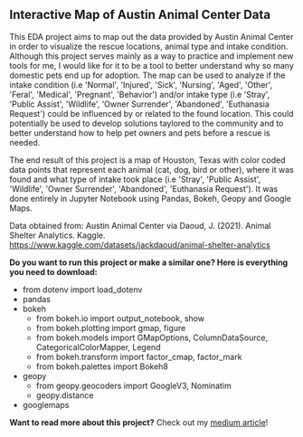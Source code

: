 ## **Interactive Map of Austin Animal Center Data** 
This EDA project aims to map out the data provided by Austin Animal Center in order to visualize the rescue locations, animal type and intake condition. Although this project serves mainly as a way to practice and implement new tools for me, I would like for it to be a tool to better understand why so many domestic pets end up for adoption. The map can be used to analyze if the intake condition (i.e 'Normal', 'Injured', 'Sick', 'Nursing', 'Aged', 'Other', 'Feral', 'Medical', 'Pregnant', 'Behavior') and/or intake type (i.e 'Stray', 'Public Assist', 'Wildlife', 'Owner Surrender', 'Abandoned', 'Euthanasia Request') could be influenced by or related to the found location. This could potentially be used to develop solutions taylored to the community and to better understand how to help pet owners and pets before a rescue is needed.

The end result of this project is a map of Houston, Texas with color coded data points that represent each animal (cat, dog, bird or other), where it was found and what type of intake took place (i.e 'Stray', 'Public Assist', 'Wildlife', 'Owner Surrender', 'Abandoned', 'Euthanasia Request'). 
It was done entirely in Jupyter Notebook using Pandas, Bokeh, Geopy and Google Maps. 

Data obtained from: Austin Animal Center via Daoud, J. (2021). Animal Shelter Analytics. Kaggle. https://www.kaggle.com/datasets/jackdaoud/animal-shelter-analytics

**Do you want to run this project or make a similar one? Here is everything you need to download:**
* from dotenv import load_dotenv
* pandas
* bokeh 
  - from bokeh.io import output_notebook, show
  - from bokeh.plotting import gmap, figure
  - from bokeh.models import GMapOptions, ColumnDataSource, CategoricalColorMapper, Legend
  - from bokeh.transform import factor_cmap, factor_mark
  - from bokeh.palettes import Bokeh8
* geopy
  - from geopy.geocoders import GoogleV3, Nominatim
  - geopy.distance
* googlemaps

**Want to read more about this project?**
Check out my [medium article](https://medium.com/@marciapedrozajv/austin-animal-shelter-data-interactive-map-of-intakes-from-2013-to-2020-e2ecb8f18e18)!  
